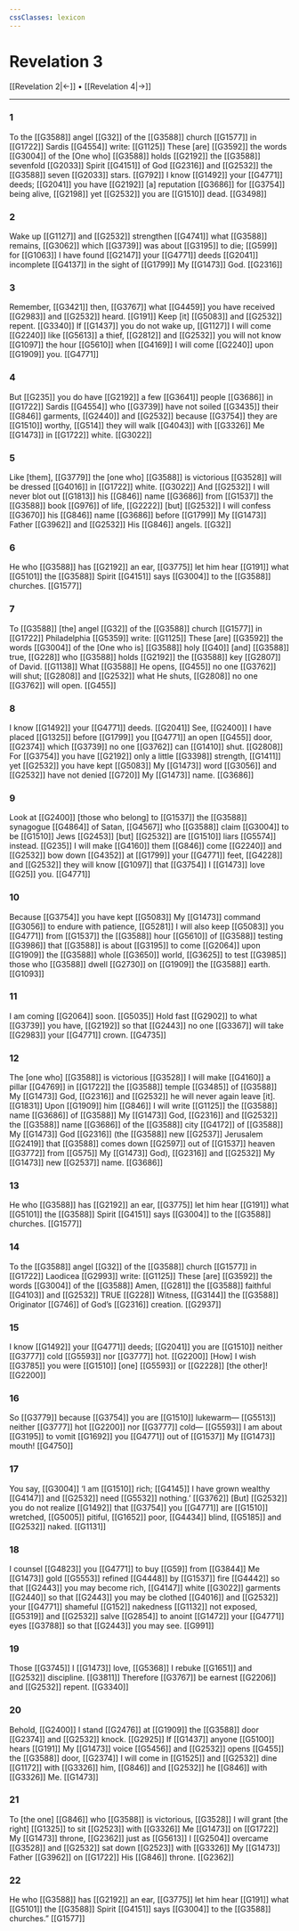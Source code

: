 ```yaml
---
cssClasses: lexicon
---
```


# Revelation 3

[[Revelation 2|←]] • [[Revelation 4|→]]

---

### 1
To the [[G3588]] angel [[G32]] of the [[G3588]] church [[G1577]] in [[G1722]] Sardis [[G4554]] write: [[G1125]] These [are] [[G3592]] the words [[G3004]] of the [One who] [[G3588]] holds [[G2192]] the [[G3588]] sevenfold [[G2033]] Spirit [[G4151]] of God [[G2316]] and [[G2532]] the [[G3588]] seven [[G2033]] stars. [[G792]] I know [[G1492]] your [[G4771]] deeds; [[G2041]] you have [[G2192]] [a] reputation [[G3686]] for [[G3754]] being alive, [[G2198]] yet [[G2532]] you are [[G1510]] dead. [[G3498]]

### 2
Wake up [[G1127]] and [[G2532]] strengthen [[G4741]] what [[G3588]] remains, [[G3062]] which [[G3739]] was about [[G3195]] to die; [[G599]] for [[G1063]] I have found [[G2147]] your [[G4771]] deeds [[G2041]] incomplete [[G4137]] in the sight of [[G1799]] My [[G1473]] God. [[G2316]]

### 3
Remember, [[G3421]] then, [[G3767]] what [[G4459]] you have received [[G2983]] and [[G2532]] heard. [[G191]] Keep [it] [[G5083]] and [[G2532]] repent. [[G3340]] If [[G1437]] you do not wake up, [[G1127]] I will come [[G2240]] like [[G5613]] a thief, [[G2812]] and [[G2532]] you will not know [[G1097]] the hour [[G5610]] when [[G4169]] I will come [[G2240]] upon [[G1909]] you. [[G4771]]

### 4
But [[G235]] you do have [[G2192]] a few [[G3641]] people [[G3686]] in [[G1722]] Sardis [[G4554]] who [[G3739]] have not soiled [[G3435]] their [[G846]] garments, [[G2440]] and [[G2532]] because [[G3754]] they are [[G1510]] worthy, [[G514]] they will walk [[G4043]] with [[G3326]] Me [[G1473]] in [[G1722]] white. [[G3022]]

### 5
Like [them], [[G3779]] the [one who] [[G3588]] is victorious [[G3528]] will be dressed [[G4016]] in [[G1722]] white. [[G3022]] And [[G2532]] I will never blot out [[G1813]] his [[G846]] name [[G3686]] from [[G1537]] the [[G3588]] book [[G976]] of life, [[G2222]] [but] [[G2532]] I will confess [[G3670]] his [[G846]] name [[G3686]] before [[G1799]] My [[G1473]] Father [[G3962]] and [[G2532]] His [[G846]] angels. [[G32]]

### 6
He who [[G3588]] has [[G2192]] an ear, [[G3775]] let him hear [[G191]] what [[G5101]] the [[G3588]] Spirit [[G4151]] says [[G3004]] to the [[G3588]] churches. [[G1577]]

### 7
To [[G3588]] [the] angel [[G32]] of the [[G3588]] church [[G1577]] in [[G1722]] Philadelphia [[G5359]] write: [[G1125]] These [are] [[G3592]] the words [[G3004]] of the [One who is] [[G3588]] holy [[G40]] [and] [[G3588]] true, [[G228]] who [[G3588]] holds [[G2192]] the [[G3588]] key [[G2807]] of David. [[G1138]] What [[G3588]] He opens, [[G455]] no one [[G3762]] will shut; [[G2808]] and [[G2532]] what He shuts, [[G2808]] no one [[G3762]] will open. [[G455]]

### 8
I know [[G1492]] your [[G4771]] deeds. [[G2041]] See, [[G2400]] I have placed [[G1325]] before [[G1799]] you [[G4771]] an open [[G455]] door, [[G2374]] which [[G3739]] no one [[G3762]] can [[G1410]] shut. [[G2808]] For [[G3754]] you have [[G2192]] only a little [[G3398]] strength, [[G1411]] yet [[G2532]] you have kept [[G5083]] My [[G1473]] word [[G3056]] and [[G2532]] have not denied [[G720]] My [[G1473]] name. [[G3686]]

### 9
Look at [[G2400]] [those who belong] to [[G1537]] the [[G3588]] synagogue [[G4864]] of Satan, [[G4567]] who [[G3588]] claim [[G3004]] to be [[G1510]] Jews [[G2453]] [but] [[G2532]] are [[G1510]] liars [[G5574]] instead. [[G235]] I will make [[G4160]] them [[G846]] come [[G2240]] and [[G2532]] bow down [[G4352]] at [[G1799]] your [[G4771]] feet, [[G4228]] and [[G2532]] they will know [[G1097]] that [[G3754]] I [[G1473]] love [[G25]] you. [[G4771]]

### 10
Because [[G3754]] you have kept [[G5083]] My [[G1473]] command [[G3056]] to endure with patience, [[G5281]] I will also keep [[G5083]] you [[G4771]] from [[G1537]] the [[G3588]] hour [[G5610]] of [[G3588]] testing [[G3986]] that [[G3588]] is about [[G3195]] to come [[G2064]] upon [[G1909]] the [[G3588]] whole [[G3650]] world, [[G3625]] to test [[G3985]] those who [[G3588]] dwell [[G2730]] on [[G1909]] the [[G3588]] earth. [[G1093]]

### 11
I am coming [[G2064]] soon. [[G5035]] Hold fast [[G2902]] to what [[G3739]] you have, [[G2192]] so that [[G2443]] no one [[G3367]] will take [[G2983]] your [[G4771]] crown. [[G4735]]

### 12
The [one who] [[G3588]] is victorious [[G3528]] I will make [[G4160]] a pillar [[G4769]] in [[G1722]] the [[G3588]] temple [[G3485]] of [[G3588]] My [[G1473]] God, [[G2316]] and [[G2532]] he will never again leave [it]. [[G1831]] Upon [[G1909]] him [[G846]] I will write [[G1125]] the [[G3588]] name [[G3686]] of [[G3588]] My [[G1473]] God, [[G2316]] and [[G2532]] the [[G3588]] name [[G3686]] of the [[G3588]] city [[G4172]] of [[G3588]] My [[G1473]] God [[G2316]] (the [[G3588]] new [[G2537]] Jerusalem [[G2419]] that [[G3588]] comes down [[G2597]] out of [[G1537]] heaven [[G3772]] from [[G575]] My [[G1473]] God), [[G2316]] and [[G2532]] My [[G1473]] new [[G2537]] name. [[G3686]]

### 13
He who [[G3588]] has [[G2192]] an ear, [[G3775]] let him hear [[G191]] what [[G5101]] the [[G3588]] Spirit [[G4151]] says [[G3004]] to the [[G3588]] churches. [[G1577]]

### 14
To the [[G3588]] angel [[G32]] of the [[G3588]] church [[G1577]] in [[G1722]] Laodicea [[G2993]] write: [[G1125]] These [are] [[G3592]] the words [[G3004]] of the [[G3588]] Amen, [[G281]] the [[G3588]] faithful [[G4103]] and [[G2532]] TRUE [[G228]] Witness, [[G3144]] the [[G3588]] Originator [[G746]] of God’s [[G2316]] creation. [[G2937]]

### 15
I know [[G1492]] your [[G4771]] deeds; [[G2041]] you are [[G1510]] neither [[G3777]] cold [[G5593]] nor [[G3777]] hot. [[G2200]] [How] I wish [[G3785]] you were [[G1510]] [one] [[G5593]] or [[G2228]] [the other]! [[G2200]]

### 16
So [[G3779]] because [[G3754]] you are [[G1510]] lukewarm— [[G5513]] neither [[G3777]] hot [[G2200]] nor [[G3777]] cold— [[G5593]] I am about [[G3195]] to vomit [[G1692]] you [[G4771]] out of [[G1537]] My [[G1473]] mouth! [[G4750]]

### 17
You say, [[G3004]] ‘I am [[G1510]] rich; [[G4145]] I have grown wealthy [[G4147]] and [[G2532]] need [[G5532]] nothing.’ [[G3762]] [But] [[G2532]] you do not realize [[G1492]] that [[G3754]] you [[G4771]] are [[G1510]] wretched, [[G5005]] pitiful, [[G1652]] poor, [[G4434]] blind, [[G5185]] and [[G2532]] naked. [[G1131]]

### 18
I counsel [[G4823]] you [[G4771]] to buy [[G59]] from [[G3844]] Me [[G1473]] gold [[G5553]] refined [[G4448]] by [[G1537]] fire [[G4442]] so that [[G2443]] you may become rich, [[G4147]] white [[G3022]] garments [[G2440]] so that [[G2443]] you may be clothed [[G4016]] and [[G2532]] your [[G4771]] shameful [[G152]] nakedness [[G1132]] not exposed, [[G5319]] and [[G2532]] salve [[G2854]] to anoint [[G1472]] your [[G4771]] eyes [[G3788]] so that [[G2443]] you may see. [[G991]]

### 19
Those [[G3745]] I [[G1473]] love, [[G5368]] I rebuke [[G1651]] and [[G2532]] discipline. [[G3811]] Therefore [[G3767]] be earnest [[G2206]] and [[G2532]] repent. [[G3340]]

### 20
Behold, [[G2400]] I stand [[G2476]] at [[G1909]] the [[G3588]] door [[G2374]] and [[G2532]] knock. [[G2925]] If [[G1437]] anyone [[G5100]] hears [[G191]] My [[G1473]] voice [[G5456]] and [[G2532]] opens [[G455]] the [[G3588]] door, [[G2374]] I will come in [[G1525]] and [[G2532]] dine [[G1172]] with [[G3326]] him, [[G846]] and [[G2532]] he [[G846]] with [[G3326]] Me. [[G1473]]

### 21
To [the one] [[G846]] who [[G3588]] is victorious, [[G3528]] I will grant [the right] [[G1325]] to sit [[G2523]] with [[G3326]] Me [[G1473]] on [[G1722]] My [[G1473]] throne, [[G2362]] just as [[G5613]] I [[G2504]] overcame [[G3528]] and [[G2532]] sat down [[G2523]] with [[G3326]] My [[G1473]] Father [[G3962]] on [[G1722]] His [[G846]] throne. [[G2362]]

### 22
He who [[G3588]] has [[G2192]] an ear, [[G3775]] let him hear [[G191]] what [[G5101]] the [[G3588]] Spirit [[G4151]] says [[G3004]] to the [[G3588]] churches.” [[G1577]]

